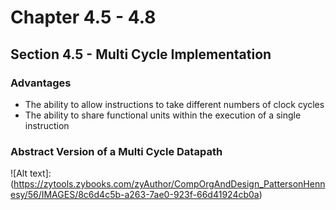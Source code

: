 # Chapter 4.5 - 4.8

## Section 4.5  - Multi Cycle Implementation

### Advantages
- The ability to allow instructions to take different numbers of clock cycles
- The ability to share functional units within the execution of a single instruction

### Abstract Version of a Multi Cycle Datapath
![Alt text]:(https://zytools.zybooks.com/zyAuthor/CompOrgAndDesign_PattersonHennesy/56/IMAGES/8c6d4c5b-a263-7ae0-923f-66d41924cb0a)
